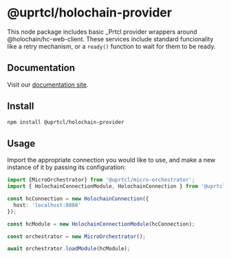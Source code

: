 # @uprtcl/holochain-provider

This node package includes basic _Prtcl provider wrappers around @holochain/hc-web-client. These services include standard funcionality like a retry mechanism, or a `ready()` function to wait for them to be ready.

## Documentation

Visit our [documentation site](https://uprtcl.github.io/js-uprtcl).

## Install

```bash
npm install @uprtcl/holochain-provider
```

## Usage

Import the appropriate connection you would like to use, and make a new instance of it by passing its configuration:

```ts
import {MicroOrchestrator} from '@uprtcl/micro-orchestrator';
import { HolochainConnectionModule, HolochainConnection } from '@uprtcl/holochain-provider';

const hcConnection = new HolochainConnection({
  host: 'localhost:8888'
});

const hcModule = new HolochainConnectionModule(hcConnection);

const orchestrator = new MicroOrchestrator();

await orchestrator.loadModule(hcModule);
```
